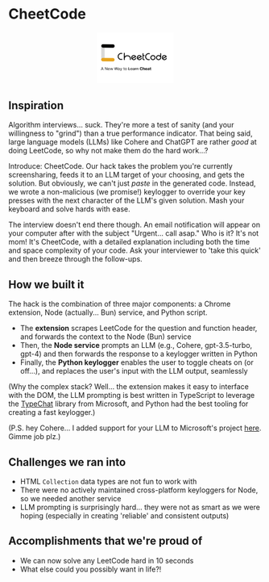 # CheetCode

<p align="center">
    <img width="30%" src="./images/banner.png" />
</p>

## Inspiration

Algorithm interviews... suck. They're more a test of sanity (and your willingness to "grind") than a true performance indicator. That being said, large language models (LLMs) like Cohere and ChatGPT are rather _good_ at doing LeetCode, so why not make them do the hard work...?

Introduce: CheetCode. Our hack takes the problem you're currently screensharing, feeds it to an LLM target of your choosing, and gets the solution. But obviously, we can't just _paste_ in the generated code. Instead, we wrote a non-malicious (we promise!) keylogger to override your key presses with the next character of the LLM's given solution. Mash your keyboard and solve hards with ease.

The interview doesn't end there though. An email notification will appear on your computer after with the subject "Urgent... call asap." Who is it? It's not mom! It's CheetCode, with a detailed explanation including both the time and space complexity of your code. Ask your interviewer to 'take this quick' and then breeze through the follow-ups.

## How we built it

The hack is the combination of three major components: a Chrome extension, Node (actually... Bun) service, and Python script.

- The **extension** scrapes LeetCode for the question and function header, and forwards the context to the Node (Bun) service
- Then, the **Node service** prompts an LLM (e.g., Cohere, gpt-3.5-turbo, gpt-4) and then forwards the response to a keylogger written in Python
- Finally, the **Python keylogger** enables the user to toggle cheats on (or off...), and replaces the user's input with the LLM output, seamlessly

(Why the complex stack? Well... the extension makes it easy to interface with the DOM, the LLM prompting is best written in TypeScript to leverage the [TypeChat](https://microsoft.github.io/TypeChat) library from Microsoft, and Python had the best tooling for creating a fast keylogger.)

(P.S. hey Cohere... I added support for your LLM to Microsoft's project [here](https://github.com/michaelfromyeg/typechat). Gimme job plz.)

## Challenges we ran into

- HTML `Collection` data types are not fun to work with
- There were no actively maintained cross-platform keyloggers for Node, so we needed another service
- LLM prompting is surprisingly hard... they were not as smart as we were hoping (especially in creating 'reliable' and consistent outputs)

## Accomplishments that we're proud of

- We can now solve any LeetCode hard in 10 seconds
- What else could you possibly want in life?!
